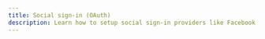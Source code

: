 ```yaml
---
title: Social sign-in (OAuth)
description: Learn how to setup social sign-in providers like Facebook, Google or Amazon.
---
```


<inline-fragment platform="js" src="~/lib/auth/fragments/js/social.md"></inline-fragment>